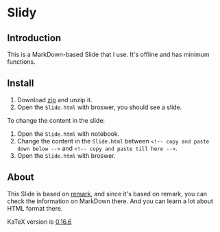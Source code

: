 # Slidy

## Introduction

This is a MarkDown-based Slide that I use. It's offline and has minimum functions.

## Install

1. Download [zip](https://github.com/ChenLi2049/Slidy/archive/refs/heads/main.zip) and unzip it.
2. Open the `Slide.html` with broswer, you should see a slide.

To change the content in the slide:

1. Open the `Slide.html` with notebook.
2. Change the content in the `Slide.html` between `<!-- copy and paste down below -->` and `<!-- copy and paste till here -->`.
3. Open the `Slide.html` with broswer.

## About

This Slide is based on [remark](https://github.com/gnab/remark), and since it's based on remark, you can check the information on MarkDown there. And you can learn a lot about HTML format there.

KaTeX version is [0.16.6](https://github.com/KaTeX/KaTeX/releases/tag/v0.16.6)
